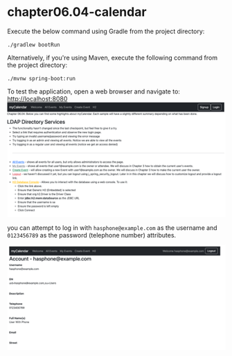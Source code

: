 # chapter06.04-calendar #

Execute the below command using Gradle from the project directory:

```shell
./gradlew bootRun
```

Alternatively, if you're using Maven, execute the following command from the project directory:

```shell
./mvnw spring-boot:run
```

To test the application, open a web browser and navigate to:
[http://localhost:8080](http://localhost:8080)
![img.png](docs/img.png)


you can attempt to log in with `hasphone@example.com` as the username and `0123456789` as the password (telephone number) attributes.

![img.png](docs/img_1.png)
